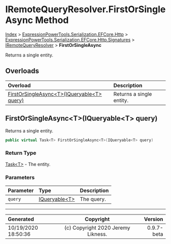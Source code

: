﻿# IRemoteQueryResolver.FirstOrSingleAsync Method

[Index](../index.md) > [ExpressionPowerTools.Serialization.EFCore.Http](ExpressionPowerTools.Serialization.EFCore.Http.a.md) > [ExpressionPowerTools.Serialization.EFCore.Http.Signatures](ExpressionPowerTools.Serialization.EFCore.Http.Signatures.n.md) > [IRemoteQueryResolver](ExpressionPowerTools.Serialization.EFCore.Http.Signatures.IRemoteQueryResolver.i.md) > **FirstOrSingleAsync**

Returns a single entity.

## Overloads

| Overload | Description |
| :-- | :-- |
| [FirstOrSingleAsync&lt;T>(IQueryable&lt;T> query)](#firstorsingleasynctiqueryablet-query) | Returns a single entity. |
## FirstOrSingleAsync&lt;T>(IQueryable&lt;T> query)

Returns a single entity.

```csharp
public virtual Task<T> FirstOrSingleAsync<T>(IQueryable<T> query)
```

### Return Type

 [Task&lt;T>](https://docs.microsoft.com/dotnet/api/system.threading.tasks.task-1)  - The entity.

### Parameters

| Parameter | Type | Description |
| :-- | :-- | :-- |
| `query` | [IQueryable&lt;T>](https://docs.microsoft.com/dotnet/api/system.linq.iqueryable-1) | The query. |



---

| Generated | Copyright | Version |
| :-- | :-: | --: |
| 10/19/2020 18:50:36 | (c) Copyright 2020 Jeremy Likness. | 0.9.7-beta |
